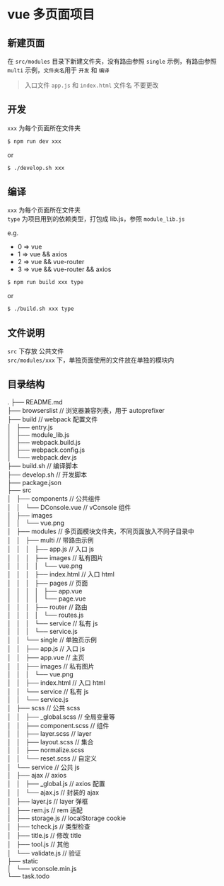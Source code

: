 # vue 多页面项目

## 新建页面
在 `src/modules` 目录下新建文件夹，没有路由参照 `single` 示例，有路由参照 `multi` 示例，`文件夹名`用于 `开发` 和 `编译`
> 入口文件 `app.js` 和 `index.html` 文件名 不要更改

## 开发
`xxx` 为每个页面所在文件夹
```sh
$ npm run dev xxx
```
or
```sh
$ ./develop.sh xxx
```

## 编译
`xxx` 为每个页面所在文件夹  
`type` 为项目用到的依赖类型，打包成 lib.js，参照 `module_lib.js`

e.g.
- 0 => vue
- 1 => vue && axios
- 2 => vue && vue-router
- 3 => vue && vue-router && axios

```sh
$ npm run build xxx type
```
or
```sh
$ ./build.sh xxx type
```

## 文件说明
`src` 下存放 公共文件  
`src/modules/xxx` 下，单独页面使用的文件放在单独的模块内

## 目录结构
.
├── README.md  
├── browserslist  // 浏览器兼容列表，用于 autoprefixer  
├── build  // webpack 配置文件  
│   ├── entry.js  
│   ├── module_lib.js  
│   ├── webpack.build.js  
│   ├── webpack.config.js  
│   └── webpack.dev.js  
├── build.sh // 编译脚本  
├── develop.sh // 开发脚本  
├── package.json  
├── src  
│   ├── components // 公共组件  
│   │   └── DConsole.vue // vConsole 组件  
│   ├── images   
│   │   └── vue.png  
│   ├── modules  // 多页面模块文件夹，不同页面放入不同子目录中  
│   │   ├── multi  // 带路由示例  
│   │   │   ├── app.js  // 入口 js  
│   │   │   ├── images  // 私有图片  
│   │   │   │   └── vue.png  
│   │   │   ├── index.html  // 入口 html  
│   │   │   ├── pages  // 页面  
│   │   │   │   ├── app.vue  
│   │   │   │   └── page.vue  
│   │   │   ├── router  // 路由  
│   │   │   │   └── routes.js  
│   │   │   └── service  // 私有 js  
│   │   │       └── service.js  
│   │   └── single  // 单独页示例  
│   │       ├── app.js  // 入口 js  
│   │       ├── app.vue  // 主页  
│   │       ├── images  // 私有图片  
│   │       │   └── vue.png  
│   │       ├── index.html  // 入口 html  
│   │       └── service  // 私有 js  
│   │           └── service.js  
│   ├── scss  // 公共 scss  
│   │   ├── _global.scss  // 全局变量等  
│   │   ├── component.scss  // 组件  
│   │   ├── layer.scss  // layer  
│   │   ├── layout.scss  // 集合  
│   │   ├── normalize.scss  
│   │   └── reset.scss  // 自定义  
│   └── service  // 公共 js  
│       ├── ajax  // axios  
│       │   ├── _global.js  // axios 配置  
│       │   └── ajax.js  // 封装的 ajax  
│       ├── layer.js  // layer 弹框  
│       ├── rem.js  // rem 适配  
│       ├── storage.js  // localStorage cookie  
│       ├── tcheck.js  // 类型检查  
│       ├── title.js  // 修改 title  
│       ├── tool.js  // 其他  
│       └── validate.js  // 验证  
├── static  
│   └── vconsole.min.js  
└── task.todo  

